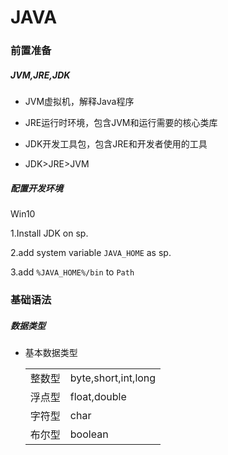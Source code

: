 # JAVA

### 前置准备

##### JVM,JRE,JDK

- JVM虚拟机，解释Java程序
- JRE运行时环境，包含JVM和运行需要的核心类库
- JDK开发工具包，包含JRE和开发者使用的工具

- JDK>JRE>JVM

##### 配置开发环境

Win10

1.Install JDK on sp.

2.add system variable `JAVA_HOME` as sp.

3.add `%JAVA_HOME%/bin` to `Path`

### 基础语法

##### 数据类型

- 基本数据类型
  
  |        |                     |
  | ------ | ------------------- |
  | 整数型 | byte,short,int,long |
  | 浮点型 | float,double        |
  | 字符型 | char                |
  | 布尔型 | boolean             |
  
  
  